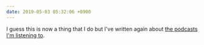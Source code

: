 ```yaml
---
date: 2019-05-03 05:32:06 +0900
---
```

I guess this is now a thing that I do but I've written again about [the podcasts I'm listening to](http://articles.inqk.net/2019/05/03/podcasts-spring-2019.html).
